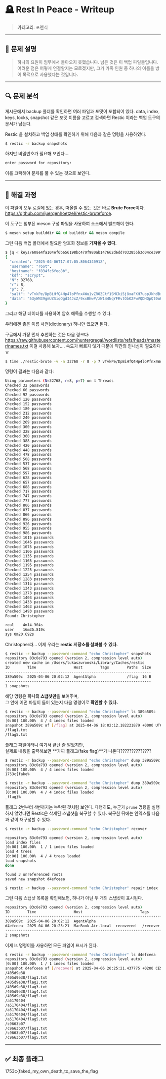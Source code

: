 # 🪦 Rest In Peace - Writeup

> **카테고리**: 포렌식 

---

## 🧩 문제 설명


> 하나의 요원이 임무에서 돌아오지 못했습니다. 남은 것은 이 백업 파일들입니다. 어려운 점은 어떻게 연결할지는 모르겠지만, 그가 가족 인원 중 하나의 이름을 방어 목적으로 사용했다는 것입니다.

---

## 🔍 문제 분석

게시문에서 backup 폴더를 확인하면 여러 파일과 포맷이 포함되어 있다.
data, index, keys, locks, snapshot 같은 포맷 이름을 고르고 검색하면 Restic 이라는 백업 도구의 문서가 남는다.

Restic 을 설치하고 백업 상태를 확인하기 위해 다음과 같은 명령을 사용하였다.

```bash
$ restic -r backup snapshots
```

하지만 비밀번호가 필요해 보인다....

```bash
enter password for repository:
```

이를 크랙해야 문제를 풀 수 있는 것으로 보인다.

---

## 🧠 해결 과정

이 파일이 모두 로컬에 있는 경우, 떠올릴 수 있는 것은 바로 **Brute Force**이다.<br>
https://github.com/juergenhoetzel/restic-bruteforce.

이 도구는 첨부된 meson 구성 파일을 사용하여 소스에서 빌드해야 한다.

```bash
$ meson setup builddir && cd builddir && meson compile
```

그런 다음 백업 폴더에서 필요한 암호화 정보를 **가져올 수 있다.**

```bash
$ jq < keys/608e4fa104ef6b656198bc470f980ab147662d6dd7032855b3d04ce399fc9a0b 
{
  "created": "2025-04-06T17:07:05.806434091Z",
  "username": "root",
  "hostname": "f834fc6fec8b",
  "kdf": "scrypt",
  "N": 32768,
  "r": 8,
  "p": 7,
  "salt": "vTvkPe/DpBiHfQ4Hp4loPfnx4Wu1vZR0ZCtf1SMCki5j8xaFXH7uopJkhdBrwNlYEqpjr5TH6Gh3zDgYEIRUCg==",
  "data": "53yWN39gmUZSiqOgdI4JxZ/9xxBhwP/zW144NqYFRvtObK2FwVQDHQpQt0uQNxvEqhHeKL45eLj/HH+aK6LXu/OKWII3Olk+5v3Sfvu0whCngKDFFDgWfPPMgT5oErujVTg2FEe+gu3a2OKRlQNBg9fT/Q6DJKd18MnzAhy57l71NSs9AtjoOjgVngxa/0q2MKzUALEiQC66UTL03vVZYw=="
}
```

그리고 해당 데이터를 사용하여 암호 해독을 수행할 수 있다.

우리에겐 좋은 이름 사전(dictionary) 하나만 있으면 된다.

구글에서 가장 먼저 추천하는 것은 다음 링크다:
https://raw.githubusercontent.com/huntergregal/wordlists/refs/heads/master/names.txt
이걸 사용해 보자....
속도가 빠르지 않기 때문에 약간의 인내심이 필요하다 ㅠ

```bash
$ time ./restic-brute -v -n 32768 -r 8 -p 7 vTvkPe/DpBiHfQ4Hp4loPfnx4Wu1vZR0ZCtf1SMCki5j8xaFXH7uopJkhdBrwNlYEqpjr5TH6Gh3zDgYEIRUCg== 53yWN39gmUZSiqOgdI4JxZ/9xxBhwP/zW144NqYFRvtObK2FwVQDHQpQt0uQNxvEqhHeKL45eLj/HH+aK6LXu/OKWII3Olk+5v3Sfvu0whCngKDFFDgWfPPMgT5oErujVTg2FEe+gu3a2OKRlQNBg9fT/Q6DJKd18MnzAhy57l71NSs9AtjoOjgVngxa/0q2MKzUALEiQC66UTL03vVZYw== <names.txt
```

명령어 결과는 다음과 같다:

```bash
Using parameters (N=32768, r=8, p=7) on 4 Threads
Checked 32 passwords
Checked 60 passwords
Checked 92 passwords
Checked 120 passwords
Checked 152 passwords
Checked 180 passwords
Checked 212 passwords
Checked 240 passwords
Checked 269 passwords
Checked 300 passwords
Checked 328 passwords
Checked 360 passwords
Checked 388 passwords
Checked 420 passwords
Checked 448 passwords
Checked 478 passwords
Checked 508 passwords
Checked 537 passwords
Checked 568 passwords
Checked 597 passwords
Checked 628 passwords
Checked 657 passwords
Checked 688 passwords
Checked 717 passwords
Checked 747 passwords
Checked 777 passwords
Checked 806 passwords
Checked 837 passwords
Checked 866 passwords
Checked 896 passwords
Checked 926 passwords
Checked 955 passwords
Checked 986 passwords
Checked 1015 passwords
Checked 1046 passwords
Checked 1075 passwords
Checked 1106 passwords
Checked 1135 passwords
Checked 1165 passwords
Checked 1195 passwords
Checked 1225 passwords
Checked 1254 passwords
Checked 1283 passwords
Checked 1314 passwords
Checked 1343 passwords
Checked 1373 passwords
Checked 1403 passwords
Checked 1433 passwords
Checked 1463 passwords
Checked 1493 passwords
Found: Christopher

real	4m14.304s
user	16m35.819s
sys	0m20.692s
```

Christopher라... 이제 우리는 **restic 저장소를 살펴볼 수 있다.**

```bash
$ restic -r backup --password-command "echo Christopher" snapshots
repository 83c0e793 opened (version 2, compression level auto)
created new cache in /Users/lukaszwronski/Library/Caches/restic
ID        Time                 Host        Tags        Paths  Size
------------------------------------------------------------------
389a509c  2025-04-06 20:02:12  AgentAlpha              /flag  16 B
------------------------------------------------------------------
1 snapshots
```

해당 명령은 **하나의 스냅샷만**을 보여주며,  
그 안에 어떤 파일이 들어 있는지 다음 명령어로 **확인할 수 있다.**

```bash
$ restic -r backup --password-command "echo Christopher" ls 389a509c
repository 83c0e793 opened (version 2, compression level auto)
[0:00] 100.00%  4 / 4 index files loaded
snapshot 389a509c of [/flag] at 2025-04-06 18:02:12.182221879 +0000 UTC by root@AgentAlpha filtered by []:
/flag1.txt
/flag5.txt
```

플래그 파일이라니 여기서 끝난 줄 알았지만,  
실제로 내용을 출력해보면 **가짜 플래그(fake flag)**가 나온다??????????????

```bash
$ restic -r backup --password-command "echo Christopher" dump 389a509c /flag1.txt
repository 83c0e793 opened (version 2, compression level auto)
[0:00] 100.00%  4 / 4 index files loaded
1753c{fake%      

$ restic -r backup --password-command "echo Christopher" dump 389a509c /flag5.txt
repository 83c0e793 opened (version 2, compression level auto)
[0:00] 100.00%  4 / 4 index files loaded
_flag}%  
```

플래그 2번부터 4번까지는 누락된 것처럼 보인다.
다행히도, 누군가 `prune` 명령을 실행하지 않았다면 Restic은 삭제된 스냅샷을 복구할 수 있다.
복구한 뒤에는 인덱스를 다음과 같이 재구성할 수 있다.

```bash
$ restic -r backup --password-command "echo Christopher" recover

repository 83c0e793 opened (version 2, compression level auto)
load index files
[0:00] 100.00%  1 / 1 index files loaded
load 4 trees
[0:00] 100.00%  4 / 4 trees loaded
load snapshots
done

found 3 unreferenced roots
saved new snapshot d4efceea

$ restic -r backup --password-command "echo Christopher" repair index
```

그런 다음 스냅샷 목록을 확인해보면, 하나가 아닌 두 개의 스냅샷이 표시된다.

```bash
repository 83c0e793 opened (version 2, compression level auto)
ID        Time                 Host                          Tags        Paths     Size
---------------------------------------------------------------------------------------
389a509c  2025-04-06 20:02:12  AgentAlpha                                /flag     16 B
d4efceea  2025-04-06 20:25:21  MacBook-Air.local  recovered   /recover
---------------------------------------------------------------------------------------
2 snapshots
```

이제 ls 명령어를 사용하면 모든 파일이 표시가 된다.

```bash
$ restic -r backup --password-command "echo Christopher" ls d4efceea
repository 83c0e793 opened (version 2, compression level auto)
[0:00] 100.00%  1 / 1 index files loaded
snapshot d4efceea of [/recover] at 2025-04-06 20:25:21.437775 +0200 CEST by hacker@MacBook-Air.local filtered by []:
/405d9e38
/405d9e38/flag1.txt
/405d9e38/flag2.txt
/405d9e38/flag3.txt
/405d9e38/flag4.txt
/405d9e38/flag5.txt
/a5170404
/a5170404/flag1.txt
/a5170404/flag3.txt
/a5170404/flag4.txt
/a5170404/flag5.txt
/c9663b07
/c9663b07/flag1.txt
/c9663b07/flag4.txt
/c9663b07/flag5.txt
```
---

## ✅ 최종 플래그

1753c{faked_my_own_death_to_save_the_flag

